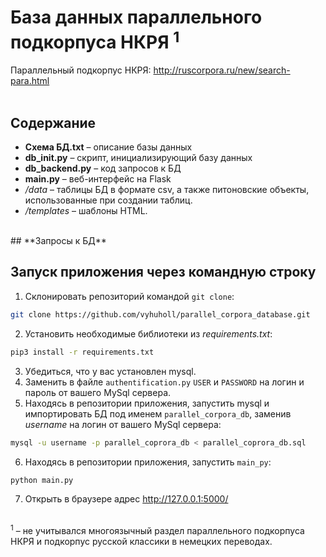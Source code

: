 # **База данных параллельного подкорпуса НКРЯ** <sup>1</sup>

Параллельный подкорпус НКРЯ: http://ruscorpora.ru/new/search-para.html <br>
<br>
## **Содержание**


*  **Схема БД.txt** – описание базы данных
*  **db_init.py** – скрипт, инициализирующий базу данных
*  **db_backend.py** – код запросов к БД
*  **main.py** – веб-интерфейс на Flask
*  */data* – таблицы БД в формате csv, а также питоновские объекты, использованные при создании таблиц.
*  */templates* – шаблоны HTML.


<br>
## **Запросы к БД**

<br>

## **Запуск приложения через командную строку**


1. Склонировать репозиторий командой `git clonе`: <br>
```bash
git clone https://github.com/vyhuholl/parallel_corpora_database.git
```
2. Установить необходимые библиотеки из *requirements.txt*: <br>
```bash
pip3 install -r requirements.txt
```
3. Убедиться, что у вас установлен mysql.
4. Заменить в файле `authentification.py` `USER` и `PASSWORD` на логин и пароль от вашего MySql сервера.
5. Находясь в репозитории приложения, запустить mysql и импортировать БД под именем `parallel_corpora_db`, заменив *username* на логин от вашего MySql сервера:
```bash
mysql -u username -p parallel_coprora_db < parallel_coprora_db.sql
```
6. Находясь в репозитории приложения, запустить `main_py`:
```bash
python main.py
```
7. Открыть в браузере адрес http://127.0.0.1:5000/


<br>
<sup>1</sup> – не учитывался многоязычный раздел параллельного подкорпуса НКРЯ и подкорпус русской классики в немецких переводах.
